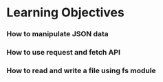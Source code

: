 # Learning Objectives

### How to manipulate JSON data

### How to use request and fetch API

### How to read and write a file using fs module
